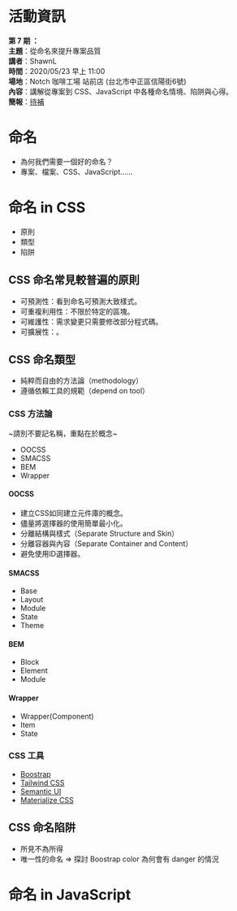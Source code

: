 # 活動資訊

**第 7 期 ：**<br>
**主題**：從命名來提升專案品質<br>
**講者**：ShawnL<br>
**時間**：2020/05/23 早上 11:00<br>
**場地**：Notch 咖啡工場 站前店 (台北市中正區信陽街6號) <br>
**內容**：講解從專案到 CSS、JavaScript 中各種命名情境、陷阱與心得。 <br>
**簡報**：[待補]()

# 命名
- 為何我們需要一個好的命名？
- 專案、檔案、CSS、JavaScript……

# 命名 in CSS
- 原則
- 類型
- 陷阱

## CSS 命名常見較普遍的原則
- 可預測性：看到命名可預測大致樣式。
- 可重複利用性：不限於特定的區塊。
- 可維護性：需求變更只需要修改部分程式碼。
- 可擴展性：。

## CSS 命名類型
- 純粹而自由的方法論（methodology）
- 遵循依賴工具的規範（depend on tool）

### CSS 方法論
~請別不要記名稱，重點在於概念~
- OOCSS
- SMACSS
- BEM
- Wrapper

#### OOCSS
- 建立CSS如同建立元件庫的概念。
- 儘量將選擇器的使用簡單最小化。
- 分離結構與樣式（Separate Structure and Skin）
- 分離容器與內容（Separate Container and Content）
- 避免使用ID選擇器。

#### SMACSS
- Base
- Layout
- Module
- State
- Theme

#### BEM
- Block
- Element
- Module

#### Wrapper
- Wrapper(Component)
- Item
- State

### CSS 工具
- [Boostrap](https://getbootstrap.com/)
- [Tailwind CSS](https://tailwindcss.com/)
- [Semantic UI](https://semantic-ui.com/)
- [Materialize CSS](https://materializecss.com/)

## CSS 命名陷阱
- 所見不為所得
- 唯一性的命名 => 探討 Boostrap color 為何會有 danger 的情況

# 命名 in JavaScript
